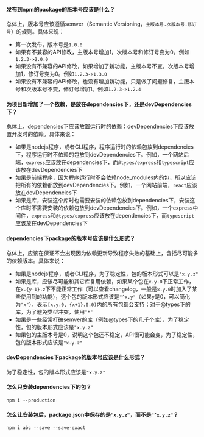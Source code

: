 #### 发布到npm的package的版本号应该是什么？

总体上，版本号应该遵循semver（Semantic Versioning，`主版本号.次版本号.修订号`）的规则。具体来说：

+ 第一次发布，版本号是`1.0.0`
+ 如果有不兼容的API修改，主版本号增加1，次版本号和修订号变为0。例如`1.2.3->2.0.0`
+ 如果没有不兼容的API修改，如果增加了新功能，主版本号不变，次版本号增加1，修订号变为0。例如`1.2.3->1.3.0`
+ 如果没有不兼容的API修改，也没有增加新功能，只是做了问题修复，主版本号和次版本号不变，修订号增加1。例如`1.2.3->1.2.4`

#### 为项目新增加了一个依赖，是放在dependencies下，还是devDependencies下？

总体上，dependencies下应该放置运行时的依赖；devDependencies下应该放置开发时的依赖。具体来说：

+ 如果是nodejs程序，或者CLI程序，程序运行时的依赖包放到dependencies下，程序运行时不依赖的包放到devDependencies下。例如，一个网站后端，`express`应该放在dependencies下，而`@types/express`和`typescript`应该放在devDependencies下
+ 如果是前端程序，因为程序运行时不会依赖node_modules内的包，所以应该把所有的依赖都放到devDependencies下。例如，一个网站前端，`react`应该放在devDependencies下
+ 如果是库，安装这个库时也需要安装的依赖包放到dependencies下，安装这个库时不需要安装的依赖包放到devDependencies下。例如，一个express中间件，`express`和`@types/express`应该放在dependencies下，而`typescript`应该放在devDependencies下

#### dependencies下package的版本号应该是什么形式？

总体上，应该在保证不会出现因为依赖更新导致程序失败的基础上，含括尽可能多的依赖版本。具体来说：

+ 如果是nodejs程序，或者CLI程序，为了稳定性，包的版本形式可以是`"x.y.z"`
+ 如果是库，应该尽可能和其它库复用依赖，如果某个包在`x.y.0`下正常工作，在`x.{y-1}.z`下不能正常工作（可以查看changelog，一般是`x.y.0`时加入了某些使用到的功能），这个包的版本形式应该是`"^x.y"`（如果y是0，可以简化为`"x"`），表示`[x.y.0, {x+1}.0.0)`内的所有包都会支持；对于@types下的库，为了避免类型冲突，使用`"*"`
+ 如果是一些经常打破semver的库（例如@types下的几千个库），为了稳定性，包的版本形式应该是`"x.y.z"`
+ 如果包的主版本号是0，说明这个包还不稳定，API很可能会变，为了稳定性，包的版本形式应该是`"x.y.z"`

#### devDependencies下package的版本号应该是什么形式？

为了稳定性，包的版本形式应该是`"x.y.z"`

#### 怎么只安装dependencies下的包？

`npm i --production`

#### 怎么让安装包后，package.json中保存的是`"x.y.z"`，而不是`"^x.y.z"`？

`npm i abc --save --save-exact`
